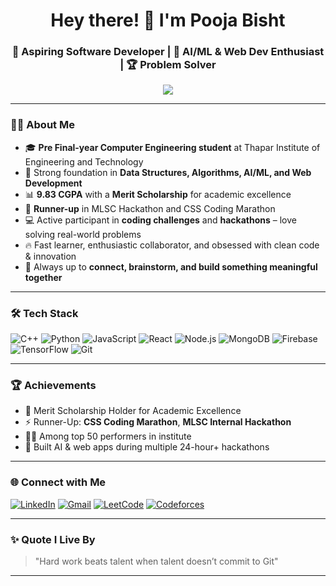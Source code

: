 <h1 align="center">Hey there! 👋 I'm Pooja Bisht</h1>
<h3 align="center">🚀 Aspiring Software Developer | 🧠 AI/ML & Web Dev Enthusiast | 🏆 Problem Solver</h3>

<p align="center">
  <img src="https://readme-typing-svg.demolab.com?font=Fira+Code&duration=2500&pause=1000&center=true&vCenter=true&width=435&lines=Pre+Final+Year+Undergrad+@+TIET;AI%2FML+%7C+Web+Development+%7C+DSA;%7C+Fast+Learner+%7C+Team+Player;Building+Cool+%26+Impactful+Projects" />
</p>

---

### 👩‍💻 About Me

- 🎓 **Pre Final-year Computer Engineering student** at Thapar Institute of Engineering and Technology  
- 🧠 Strong foundation in **Data Structures, Algorithms, AI/ML, and Web Development**
- 📊 **9.83 CGPA** with a **Merit Scholarship** for academic excellence  
- 🏅 **Runner-up** in MLSC Hackathon and CSS Coding Marathon  
- 💻 Active participant in **coding challenges** and **hackathons** – love solving real-world problems  
- 🔥 Fast learner, enthusiastic collaborator, and obsessed with clean code & innovation  
- 💬 Always up to **connect, brainstorm, and build something meaningful together**

---

### 🛠️ Tech Stack

![C++](https://img.shields.io/badge/C%2B%2B-00599C?style=for-the-badge&logo=c%2B%2B&logoColor=white)
![Python](https://img.shields.io/badge/Python-FFD43B?style=for-the-badge&logo=python&logoColor=blue)
![JavaScript](https://img.shields.io/badge/JavaScript-F0DB4F?style=for-the-badge&logo=javascript&logoColor=black)
![React](https://img.shields.io/badge/React-61DAFB?style=for-the-badge&logo=react&logoColor=black)
![Node.js](https://img.shields.io/badge/Node.js-3C873A?style=for-the-badge&logo=node.js&logoColor=white)
![MongoDB](https://img.shields.io/badge/MongoDB-4EA94B?style=for-the-badge&logo=mongodb&logoColor=white)
![Firebase](https://img.shields.io/badge/Firebase-FFCA28?style=for-the-badge&logo=firebase&logoColor=black)
![TensorFlow](https://img.shields.io/badge/TensorFlow-FF6F00?style=for-the-badge&logo=tensorflow&logoColor=white)
![Git](https://img.shields.io/badge/Git-F1502F?style=for-the-badge&logo=git&logoColor=white)

---

### 🏆 Achievements

- 🥇 Merit Scholarship Holder for Academic Excellence  
- ⚡️ Runner-Up: **CSS Coding Marathon**, **MLSC Internal Hackathon**  
- 👩‍💻 Among top 50 performers in institute
- 🧠 Built AI & web apps during multiple 24-hour+ hackathons

---

### 🌐 Connect with Me

[![LinkedIn](https://img.shields.io/badge/LinkedIn-blue?style=for-the-badge&logo=linkedin&logoColor=white)](https://www.linkedin.com/in/pooja-bisht16/)
[![Gmail](https://img.shields.io/badge/Gmail-D14836?style=for-the-badge&logo=gmail&logoColor=white)](mailto:poojabishtdoon@gmail.com)
[![LeetCode](https://img.shields.io/badge/LeetCode-FFA116?style=for-the-badge&logo=leetcode&logoColor=black)](https://leetcode.com/u/poojabisht16/)
[![Codeforces](https://img.shields.io/badge/Codeforces-1F8ACB?style=for-the-badge&logo=codeforces&logoColor=white)](https://codeforces.com/profile/hyperpb16)

---

### ✨ Quote I Live By
> "Hard work beats talent when talent doesn’t commit to Git"

---

